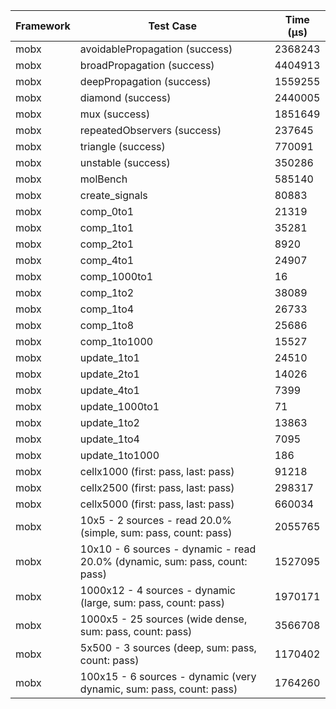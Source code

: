 | Framework | Test Case | Time (μs) |
| --- | --- | --- |
| mobx | avoidablePropagation (success) | 2368243 |
| mobx | broadPropagation (success) | 4404913 |
| mobx | deepPropagation (success) | 1559255 |
| mobx | diamond (success) | 2440005 |
| mobx | mux (success) | 1851649 |
| mobx | repeatedObservers (success) | 237645 |
| mobx | triangle (success) | 770091 |
| mobx | unstable (success) | 350286 |
| mobx | molBench | 585140 |
| mobx | create_signals | 80883 |
| mobx | comp_0to1 | 21319 |
| mobx | comp_1to1 | 35281 |
| mobx | comp_2to1 | 8920 |
| mobx | comp_4to1 | 24907 |
| mobx | comp_1000to1 | 16 |
| mobx | comp_1to2 | 38089 |
| mobx | comp_1to4 | 26733 |
| mobx | comp_1to8 | 25686 |
| mobx | comp_1to1000 | 15527 |
| mobx | update_1to1 | 24510 |
| mobx | update_2to1 | 14026 |
| mobx | update_4to1 | 7399 |
| mobx | update_1000to1 | 71 |
| mobx | update_1to2 | 13863 |
| mobx | update_1to4 | 7095 |
| mobx | update_1to1000 | 186 |
| mobx | cellx1000 (first: pass, last: pass) | 91218 |
| mobx | cellx2500 (first: pass, last: pass) | 298317 |
| mobx | cellx5000 (first: pass, last: pass) | 660034 |
| mobx | 10x5 - 2 sources - read 20.0% (simple, sum: pass, count: pass) | 2055765 |
| mobx | 10x10 - 6 sources - dynamic - read 20.0% (dynamic, sum: pass, count: pass) | 1527095 |
| mobx | 1000x12 - 4 sources - dynamic (large, sum: pass, count: pass) | 1970171 |
| mobx | 1000x5 - 25 sources (wide dense, sum: pass, count: pass) | 3566708 |
| mobx | 5x500 - 3 sources (deep, sum: pass, count: pass) | 1170402 |
| mobx | 100x15 - 6 sources - dynamic (very dynamic, sum: pass, count: pass) | 1764260 |
